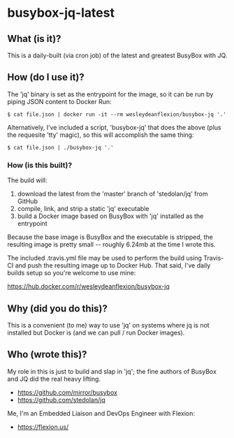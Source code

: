 # busybox-jq-latest

## What (is it)?

This is a daily-built (via cron job) of the latest and greatest BusyBox with JQ.

## How (do I use it)?

The 'jq' binary is set as the entrypoint for the image, so it can be run by piping
JSON content to Docker Run:

```
$ cat file.json | docker run -it --rm wesleydeanflexion/busybox-jq '.'
```

Alternatively, I've included a script, 'busybox-jq' that does the above (plus
the requesite 'tty' magic), so this will accomplish the same thing:

```
$ cat file.json | ./busybox-jq '.'
```

### How (is this built)?

The build will:

1. download the latest from the 'master' branch of 'stedolan/jq' from GitHub
2. compile, link, and strip a static 'jq' executable
3. build a Docker image based on BusyBox with 'jq' installed as the entrypoint

Because the base image is BusyBox and the executable is stripped, the
resulting image is pretty small -- roughly 6.24mb at the time I wrote this.

The included .travis.yml file may be used to perform the build using Travis-CI
and push the resulting image up to Docker Hub.  That said, I've daily builds
setup so you're welcome to use mine:

https://hub.docker.com/r/wesleydeanflexion/busybox-jq

## Why (did you do this)?

This is a convenient (to me) way to use 'jq' on systems where jq is not installed
but Docker is (and we can pull / run Docker images).

## Who (wrote this)?

My role in this is just to build and slap in 'jq'; the fine authors of BusyBox
and JQ did the real heavy lifting.

* https://github.com/mirror/busybox
* https://github.com/stedolan/jq

Me, I'm an Embedded Liaison and DevOps Engineer with Flexion:

* https://flexion.us/
